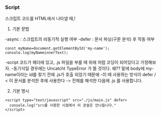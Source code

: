### Script
스크립트 코드를 HTML에서 나타낼 때,!

1. 기본 문법

-async : 스크립트의 비동기적 실행 여부 
-defer : 문서 파싱(구문 분석) 후 작동 여부 

```
const myName=document.getElementById('my-name');
console.log(myNameinnerText);

```
-script 코드가 헤더에 있고, .js 파일을 부를 때 위에 처럼 코딩이 되어있다고 가정해보자. 
-동기식일 경우에는 Uncatcht TypeError 가 뜰 것이다. 왜?? 밑에 body에 my-name이라는 id를 찾기 전에 .js가 호출 되었기 때문에
-이 때 사용하는 방식이 defer / < 이 문서를 분석한 후에 사용한다 -> 전체를 해석한 다음에 .js 를 사용합니다. 

2. 기본 명시

```
<script type="text/javascript" src="./js/main.js" defer>
  console.log("src를 사용한 시점에서 이 콘솔은 안나옵니다."
</script>
```

